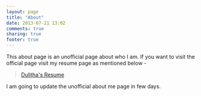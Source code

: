 ```yaml
---
layout: page
title: "About"
date: 2013-07-21 13:02
comments: true
sharing: true
footer: true
---
```

This about page is an unofficial page about who I am. If you want to visit the official page visit my resume page as mentioned below -

> [Dulitha's Resume](http://dulithawijewantha.com/ "Dulitha Wijewantha")

I am going to update the unofficial about me page in few days. 